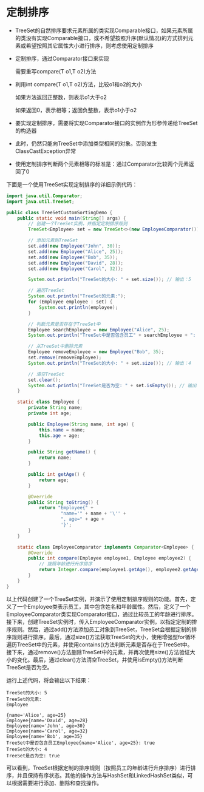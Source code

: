 # 定制排序

- TreeSet的自然排序要求元素所属的类实现Comparable接口，如果元素所属的类没有实现Comparable接口，或不希望按照升序(默认情况)的方式排列元素或希望按照其它属性大小进行排序，则考虑使用定制排序

- 定制排序，通过Comparator接口来实现

  需要重写compare(T o1,T o2)方法

- 利用int compare(T o1,T o2)方法，比较o1和o2的大小

  如果方法返回正整数，则表示o1大于o2

  如果返回0，表示相等；返回负整数，表示o1小于o2

- 要实现定制排序，需要将实现Comparator接口的实例作为形参传递给TreeSet的构造器

- 此时，仍然只能向TreeSet中添加类型相同的对象。否则发生ClassCastException异常

- 使用定制排序判断两个元素相等的标准是：通过Comparator比较两个元素返回了0

下面是一个使用TreeSet实现定制排序的详细示例代码：

```java
import java.util.Comparator;
import java.util.TreeSet;

public class TreeSetCustomSortingDemo {
    public static void main(String[] args) {
        // 创建一个TreeSet实例，并指定定制排序规则
        TreeSet<Employee> set = new TreeSet<>(new EmployeeComparator());

        // 添加元素到TreeSet
        set.add(new Employee("John", 30));
        set.add(new Employee("Alice", 25));
        set.add(new Employee("Bob", 35));
        set.add(new Employee("David", 28));
        set.add(new Employee("Carol", 32));

        System.out.println("TreeSet的大小: " + set.size()); // 输出：5

        // 遍历TreeSet
        System.out.println("TreeSet的元素:");
        for (Employee employee : set) {
            System.out.println(employee);
        }

        // 判断元素是否存在于TreeSet中
        Employee searchEmployee = new Employee("Alice", 25);
        System.out.println("TreeSet中是否包含员工" + searchEmployee + ": " + set.contains(searchEmployee)); // 输出：true

        // 从TreeSet中删除元素
        Employee removeEmployee = new Employee("Bob", 35);
        set.remove(removeEmployee);
        System.out.println("TreeSet的大小: " + set.size()); // 输出：4

        // 清空TreeSet
        set.clear();
        System.out.println("TreeSet是否为空: " + set.isEmpty()); // 输出：true
    }

    static class Employee {
        private String name;
        private int age;

        public Employee(String name, int age) {
            this.name = name;
            this.age = age;
        }

        public String getName() {
            return name;
        }

        public int getAge() {
            return age;
        }

        @Override
        public String toString() {
            return "Employee{" +
                    "name='" + name + '\'' +
                    ", age=" + age +
                    '}';
        }
    }

    static class EmployeeComparator implements Comparator<Employee> {
        @Override
        public int compare(Employee employee1, Employee employee2) {
            // 按照年龄进行升序排序
            return Integer.compare(employee1.getAge(), employee2.getAge());
        }
    }
}
```

以上代码创建了一个TreeSet实例，并演示了使用定制排序规则的功能。首先，定义了一个Employee类表示员工，其中包含姓名和年龄属性。然后，定义了一个EmployeeComparator类实现Comparator接口，通过比较员工的年龄进行排序。接下来，创建TreeSet实例时，传入EmployeeComparator实例，以指定定制的排序规则。然后，通过add()方法添加员工对象到TreeSet，TreeSet会根据定制的排序规则进行排序。最后，通过size()方法获取TreeSet的大小，使用增强型for循环遍历TreeSet中的元素，并使用contains()方法判断元素是否存在于TreeSet中。接下来，通过remove()方法删除TreeSet中的元素，并再次使用size()方法验证大小的变化。最后，通过clear()方法清空TreeSet，并使用isEmpty()方法判断TreeSet是否为空。

运行上述代码，将会输出以下结果：

```shell
TreeSet的大小: 5
TreeSet的元素:
Employee

{name='Alice', age=25}
Employee{name='David', age=28}
Employee{name='John', age=30}
Employee{name='Carol', age=32}
Employee{name='Bob', age=35}
TreeSet中是否包含员工Employee{name='Alice', age=25}: true
TreeSet的大小: 4
TreeSet是否为空: true
```

可以看到，TreeSet根据定制的排序规则（按照员工的年龄进行升序排序）进行排序，并且保持有序状态。其他的操作方法与HashSet和LinkedHashSet类似，可以根据需要进行添加、删除和查找操作。
